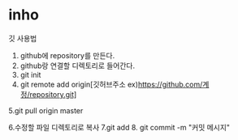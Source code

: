 # inho

깃 사용법

1. github에 repository를 만든다.
2. github랑 연결할 디렉토리로 들어간다.
3. git init
4. git remote add origin[깃허브주소 ex)https://github.com/계정/repository.git]

5.git pull origin master

6.수정할 파일 디렉토리로 복사
7.git add
8. git commit -m "커밋 메시지"
 
